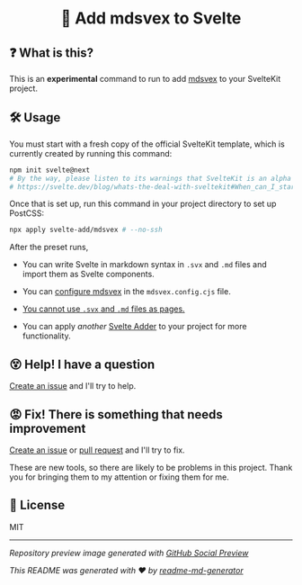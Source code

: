 <h1 align="center">🐧 Add mdsvex to Svelte</h1>

## ❓ What is this?
This is an **experimental** command to run to add [mdsvex](https://mdsvex.com/) to your SvelteKit project.

## 🛠 Usage
You must start with a fresh copy of the official SvelteKit template, which is currently created by running this command:
```sh
npm init svelte@next
# By the way, please listen to its warnings that SvelteKit is an alpha project
# https://svelte.dev/blog/whats-the-deal-with-sveltekit#When_can_I_start_using_it
```

Once that is set up, run this command in your project directory to set up PostCSS:
```sh
npx apply svelte-add/mdsvex # --no-ssh
```

After the preset runs,
* You can write Svelte in markdown syntax in `.svx` and `.md` files and import them as Svelte components.

* You can [configure mdsvex](https://mdsvex.com/docs#options) in the `mdsvex.config.cjs` file.

* [You cannot use `.svx` and `.md` files as pages.](https://github.com/svelte-add/mdsvex/issues/1)

* You can apply *another* [Svelte Adder](https://github.com/svelte-add/svelte-adders) to your project for more functionality.

## 😵 Help! I have a question
[Create an issue](https://github.com/svelte-add/mdsvex/issues/new) and I'll try to help.

## 😡 Fix! There is something that needs improvement
[Create an issue](https://github.com/svelte-add/mdsvex/issues/new) or [pull request](https://github.com/svelte-add/mdsvex/pulls) and I'll try to fix.

These are new tools, so there are likely to be problems in this project. Thank you for bringing them to my attention or fixing them for me.

## 📄 License
MIT

---

*Repository preview image generated with [GitHub Social Preview](https://social-preview.pqt.dev/)*

_This README was generated with ❤️ by [readme-md-generator](https://github.com/kefranabg/readme-md-generator)_
